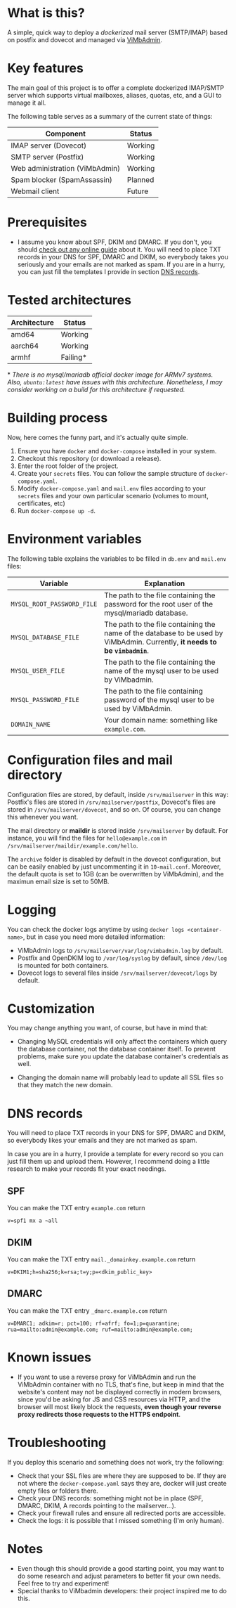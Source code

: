 # What is this?

A simple, quick way to deploy a *dockerized* mail server (SMTP/IMAP) based on postfix and dovecot and managed via [ViMbAdmin](https://www.vimbadmin.net/).

# Key features

The main goal of this project is to offer a complete dockerized IMAP/SMTP server which supports virtual mailboxes, aliases, quotas, etc, and a GUI to manage it all.

The following table serves as a summary of the current state of things:

| Component | Status |
|-|-|
| IMAP server (Dovecot) | Working |
| SMTP server (Postfix) | Working |
| Web administration (ViMbAdmin) | Working |
| Spam blocker (SpamAssassin) | Planned |
| Webmail client | Future |

# Prerequisites

- I assume you know about SPF, DKIM and DMARC. If you don't, you should [check out any online guide](https://www.esecurityplanet.com/applications/how-to-set-up-and-implement-dmarc-email-security/) about it. You will need to place TXT records in your DNS for SPF, DMARC and DKIM, so everybody takes you seriously and your emails are not marked as spam. If you are in a hurry, you can just fill the templates I provide in section [DNS records](#DNS-records).

# Tested architectures

| Architecture | Status |
|-|-|
| amd64 | Working |
| aarch64 | Working |
| armhf | Failing* |

\* *There is no mysql/mariadb official docker image for ARMv7 systems. Also, `ubuntu:latest` have issues with this architecture. Nonetheless, I may consider working on a build for this architecture if requested.*

# Building process

Now, here comes the funny part, and it's actually quite simple.

1. Ensure you have `docker` and `docker-compose` installed in your system.
2. Checkout this repository (or download a release).
3. Enter the root folder of the project.
4. Create your `secrets` files. You can follow the sample structure of `docker-compose.yaml`.
5. Modify `docker-compose.yaml` and `mail.env` files according to your `secrets` files and your own particular scenario (volumes to mount, certificates, etc)
6. Run `docker-compose up -d`.

# Environment variables

The following table explains the variables to be filled in `db.env` and `mail.env` files:

| Variable | Explanation |
|-|-|
| `MYSQL_ROOT_PASSWORD_FILE` | The path to the file containing the password for the root user of the mysql/mariadb database. |
| `MYSQL_DATABASE_FILE` | The path to the file containing the name of the database to be used by ViMbAdmin. Currently, **it needs to be `vimbadmin`**. |
| `MYSQL_USER_FILE` | The path to the file containing the name of the mysql user to be used by ViMbadmin. |
| `MYSQL_PASSWORD_FILE` | The path to the file containing password of the mysql user to be used by ViMbAdmin. |
| `DOMAIN_NAME` | Your domain name: something like `example.com`. |

# Configuration files and mail directory

Configuration files are stored, by default, inside `/srv/mailserver` in this way: Postfix's files are stored in `/srv/mailserver/postfix`, Dovecot's files are stored in `/srv/mailserver/dovecot`, and so on. Of course, you can change this whenever you want.

The mail directory or **maildir** is stored inside `/srv/mailserver` by default. For instance, you will find the files for `hello@example.com` in `/srv/mailserver/maildir/example.com/hello`.

The `archive` folder is disabled by default in the dovecot configuration, but can be easily enabled by just uncommenting it in `10-mail.conf`. Moreover, the default quota is set to 1GB (can be overwritten by ViMbAdmin), and the maximun email size is set to 50MB.

# Logging

You can check the docker logs anytime by using `docker logs <container-name>`, but in case you need more detailed information:

- ViMbAdmin logs to `/srv/mailserver/var/log/vimbadmin.log` by default.
- Postfix and OpenDKIM log to `/var/log/syslog` by default, since `/dev/log` is mounted for both containers.
- Dovecot logs to several files inside `/srv/mailserver/dovecot/logs` by default.

# Customization

You may change anything you want, of course, but have in mind that:

- Changing MySQL credentials will only affect the containers which query the database container, not the database container itself. To prevent problems, make sure you update the database container's credentials as well.

- Changing the domain name will probably lead to update all SSL files so that they match the new domain.

# DNS records

You will need to place TXT records in your DNS for SPF, DMARC and DKIM, so everybody likes your emails and they are not marked as spam. 

In case you are in a hurry, I provide a template for every record so you can just fill them up and upload them. However, I recommend doing a little research to make your records fit your exact needings.

## SPF

You can make the TXT entry `example.com` return

```
v=spf1 mx a ~all
```

## DKIM

You can make the TXT entry `mail._domainkey.example.com` return

```
v=DKIM1;h=sha256;k=rsa;t=y;p=<dkim_public_key>
```

## DMARC

You can make the TXT entry `_dmarc.example.com` return

```
v=DMARC1; adkim=r; pct=100; rf=afrf; fo=1;p=quarantine; rua=mailto:admin@example.com; ruf=mailto:admin@example.com;
```

# Known issues

- If you want to use a reverse proxy for ViMbAdmin and run the ViMbAdmin container with no TLS, that's fine, but keep in mind that the website's content may not be displayed correctly in modern browsers, since you'd be asking for JS and CSS resources via HTTP, and the browser will most likely block the requests, **even though your reverse proxy redirects those requests to the HTTPS endpoint**.

# Troubleshooting

If you deploy this scenario and something does not work, try the following:

- Check that your SSL files are where they are supposed to be. If they are not where the `docker-compose.yaml` says they are, docker will just create empty files or folders there.
- Check your DNS records: something might not be in place (SPF, DMARC, DKIM, A records pointing to the mailserver...).
- Check your firewall rules and ensure all redirected ports are accessible.
- Check the logs: it is possible that I missed something (I'm only human).

# Notes

- Even though this should provide a good starting point, you may want to do some research and adjust parameters to better fit your own needs. Feel free to try and experiment!
- Special thanks to ViMbadmin developers: their project inspired me to do this.
